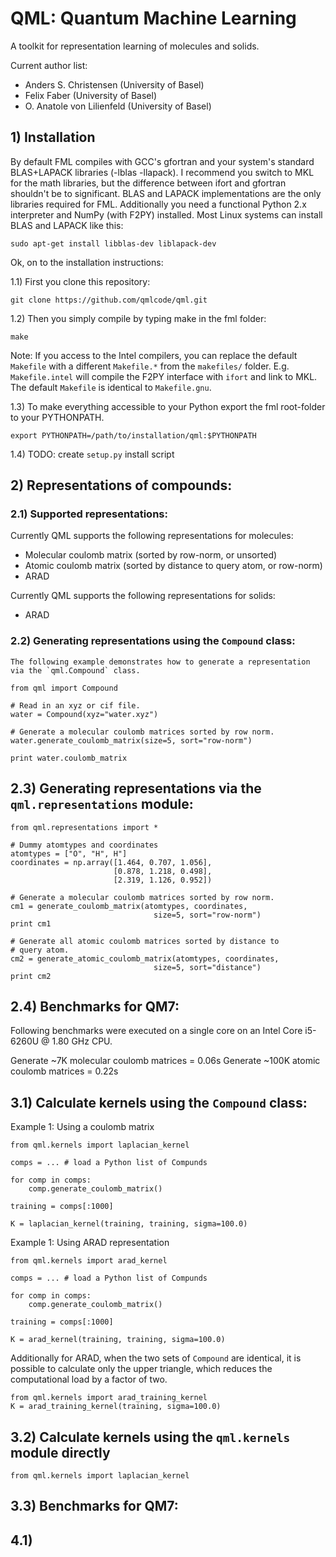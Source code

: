 # QML: Quantum Machine Learning

A toolkit for representation learning of molecules and solids.

Current author list:
* Anders S. Christensen (University of Basel)
* Felix Faber (University of Basel)
* O. Anatole von Lilienfeld (University of Basel)

## 1) Installation

By default FML compiles with GCC's gfortran and your system's standard BLAS+LAPACK libraries (-lblas -llapack). I recommend you switch to MKL for the math libraries, but the difference between ifort and gfortran shouldn't be to significant. BLAS and LAPACK implementations are the only libraries required for FML. Additionally you need a functional Python 2.x interpreter and NumPy (with F2PY) installed. Most Linux systems can install BLAS and LAPACK like this:

    sudo apt-get install libblas-dev liblapack-dev

Ok, on to the installation instructions:

1.1) First you clone this repository: 

    git clone https://github.com/qmlcode/qml.git

1.2) Then you simply compile by typing make in the fml folder:

    make

Note: If you access to the Intel compilers, you can replace the default `Makefile` with a different `Makefile.*` from the `makefiles/` folder. E.g. `Makefile.intel` will compile the F2PY interface with `ifort` and link to MKL. The default `Makefile` is identical to `Makefile.gnu`.

1.3) To make everything accessible to your Python export the fml root-folder to your PYTHONPATH.

    export PYTHONPATH=/path/to/installation/qml:$PYTHONPATH

1.4) TODO: create `setup.py` install script

## 2) Representations of compounds:

### 2.1) Supported representations:

Currently QML supports the following representations for molecules:

* Molecular coulomb matrix (sorted by row-norm, or unsorted)
* Atomic coulomb matrix (sorted by distance to query atom, or row-norm)
* ARAD

Currently QML supports the following representations for solids:

* ARAD

### 2.2) Generating representations using the `Compound` class:
    The following example demonstrates how to generate a representation via the `qml.Compound` class.

    from qml import Compound

    # Read in an xyz or cif file.
    water = Compound(xyz="water.xyz")

    # Generate a molecular coulomb matrices sorted by row norm.
    water.generate_coulomb_matrix(size=5, sort="row-norm")

    print water.coulomb_matrix


## 2.3) Generating representations via the `qml.representations` module:

    from qml.representations import *

    # Dummy atomtypes and coordinates
    atomtypes = ["O", "H", H"]
    coordinates = np.array([1.464, 0.707, 1.056],
                           [0.878, 1.218, 0.498],
                           [2.319, 1.126, 0.952])

    # Generate a molecular coulomb matrices sorted by row norm.
    cm1 = generate_coulomb_matrix(atomtypes, coordinates,
                                    size=5, sort="row-norm")
    print cm1

    # Generate all atomic coulomb matrices sorted by distance to
    # query atom.
    cm2 = generate_atomic_coulomb_matrix(atomtypes, coordinates,
                                    size=5, sort="distance")
    print cm2


## 2.4) Benchmarks for QM7:
Following benchmarks were executed on a single core on an Intel Core i5-6260U @ 1.80 GHz CPU.

Generate ~7K molecular coulomb matrices = 0.06s 
Generate ~100K atomic coulomb matrices = 0.22s


 
## 3.1) Calculate kernels using the `Compound` class:

Example 1: Using a coulomb matrix

    from qml.kernels import laplacian_kernel

    comps = ... # load a Python list of Compunds

    for comp in comps:
        comp.generate_coulomb_matrix()

    training = comps[:1000]

    K = laplacian_kernel(training, training, sigma=100.0) 


Example 1: Using ARAD representation 

    from qml.kernels import arad_kernel

    comps = ... # load a Python list of Compunds

    for comp in comps:
        comp.generate_coulomb_matrix()

    training = comps[:1000]

    K = arad_kernel(training, training, sigma=100.0)

Additionally for ARAD, when the two sets of `Compound` are identical, it is possible to calculate only the upper triangle, which reduces the computational load by a factor of two.

    from qml.kernels import arad_training_kernel
    K = arad_training_kernel(training, sigma=100.0) 


## 3.2) Calculate kernels using the `qml.kernels` module directly


    from qml.kernels import laplacian_kernel

## 3.3) Benchmarks for QM7:

## 4.1) 
